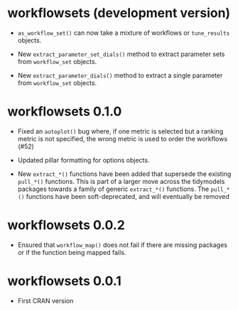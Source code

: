 # workflowsets (development version)

* `as_workflow_set()` can now take a mixture of workflows or `tune_results` objects. 

* New `extract_parameter_set_dials()` method to extract parameter sets from 
  `workflow_set` objects.

* New `extract_parameter_dials()` method to extract a single parameter from 
  `workflow_set` objects.

# workflowsets 0.1.0

* Fixed an `autoplot()` bug where, if one metric is selected but a ranking metric is not specified, the wrong metric is used to order the workflows (#52)

* Updated pillar formatting for options objects. 

* New `extract_*()` functions have been added that supersede the existing `pull_*()` functions. This is part of a larger move across the tidymodels packages towards a family of generic `extract_*()` functions. The `pull_*()` functions have been soft-deprecated, and will eventually be removed

# workflowsets 0.0.2

* Ensured that `workflow_map()` does not fail if there are missing packages or if the function being mapped fails. 

# workflowsets 0.0.1

* First CRAN version
